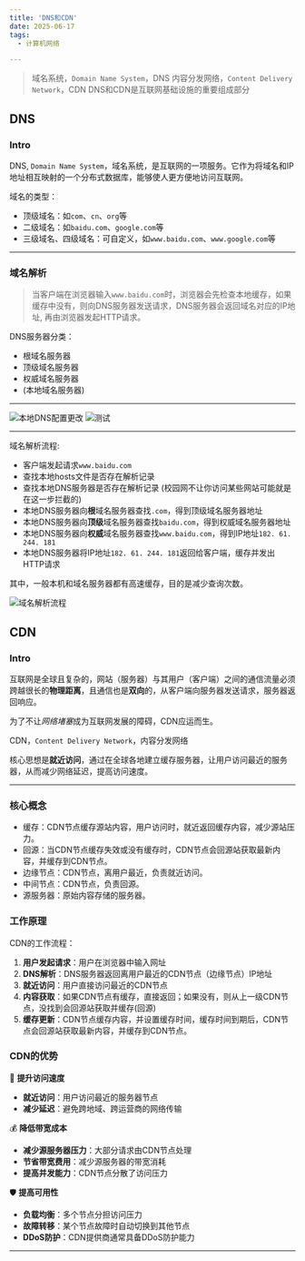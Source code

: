 ```yaml
---
title: 'DNS和CDN'
date: 2025-06-17
tags:
  - 计算机网络

---
```


> 域名系统，`Domain Name System`，DNS
> 内容分发网络，`Content Delivery Network`，CDN
> DNS和CDN是互联网基础设施的重要组成部分
## DNS 

### Intro
DNS, `Domain Name System`，域名系统，是互联网的一项服务。它作为将域名和IP地址相互映射的一个分布式数据库，能够使人更方便地访问互联网。
    
域名的类型：
- 顶级域名：如`com`、`cn`、`org`等
- 二级域名：如`baidu.com`、`google.com`等
- 三级域名、四级域名：可自定义，如`www.baidu.com`、`www.google.com`等

---

### 域名解析

> 当客户端在浏览器输入`www.baidu.com`时，浏览器会先检查本地缓存，如果缓存中没有，则向DNS服务器发送请求，DNS服务器会返回域名对应的IP地址, 再由浏览器发起HTTP请求。

DNS服务器分类：
- 根域名服务器
- 顶级域名服务器
- 权威域名服务器
- (本地域名服务器)

---

![本地DNS配置更改](/post-assets/dnsHost.png)
![测试](/post-assets/pingTest.png)

---

域名解析流程:
- 客户端发起请求`www.baidu.com`
- 查找本地hosts文件是否存在解析记录
- 查找本地DNS服务器是否存在解析记录 (校园网不让你访问某些网站可能就是在这一步拦截的)
- 本地DNS服务器向**根**域名服务器查找`.com`，得到顶级域名服务器地址
- 本地DNS服务器向**顶级**域名服务器查找`baidu.com`，得到权威域名服务器地址
- 本地DNS服务器向**权威**域名服务器查找`www.baidu.com`，得到IP地址`182. 61. 244. 181`
- 本地DNS服务器将IP地址`182. 61. 244. 181`返回给客户端，缓存并发出HTTP请求

其中，一般本机和域名服务器都有高速缓存，目的是减少查询次数。

![域名解析流程](/post-assets/DNS.png)


## CDN

### Intro

互联网是全球且复杂的，网站（服务器）与其用户（客户端）之间的通信流量必须跨越很长的**物理距离**，且通信也是**双向**的，从客户端向服务器发送请求，服务器返回响应。
       
为了不让*网络堵塞*成为互联网发展的障碍，CDN应运而生。
    
CDN，`Content Delivery Network`，内容分发网络
      
核心思想是**就近访问**，通过在全球各地建立缓存服务器，让用户访问最近的服务器，从而减少网络延迟，提高访问速度。

---

### 核心概念

- 缓存：CDN节点缓存源站内容，用户访问时，就近返回缓存内容，减少源站压力。
- 回源：当CDN节点缓存失效或没有缓存时，CDN节点会回源站获取最新内容，并缓存到CDN节点。
- 边缘节点：CDN节点，离用户最近，负责就近访问。
- 中间节点：CDN节点，负责回源。
- 源服务器：原始内容存储的服务器。


### 工作原理

CDN的工作流程：
1. **用户发起请求**：用户在浏览器中输入网址
2. **DNS解析**：DNS服务器返回离用户最近的CDN节点（边缘节点）IP地址
3. **就近访问**：用户直接访问最近的CDN节点
4. **内容获取**：如果CDN节点有缓存，直接返回；如果没有，则从上一级CDN节点，没找到会回源站获取并缓存(回源)
5. **缓存更新**：CDN节点缓存内容，并设置缓存时间，缓存时间到期后，CDN节点会回源站获取最新内容，并缓存到CDN节点。

### CDN的优势

🚀 **提升访问速度**
- **就近访问**：用户访问最近的服务器节点
- **减少延迟**：避免跨地域、跨运营商的网络传输

💰 **降低带宽成本**
- **减少源服务器压力**：大部分请求由CDN节点处理
- **节省带宽费用**：减少源服务器的带宽消耗
- **提高并发能力**：CDN节点分散了访问压力

🛡️ **提高可用性**
- **负载均衡**：多个节点分担访问压力
- **故障转移**：某个节点故障时自动切换到其他节点
- **DDoS防护**：CDN提供商通常具备DDoS防护能力

---